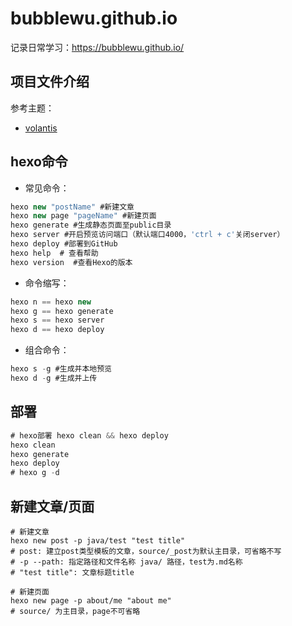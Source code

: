 # bubblewu.github.io
记录日常学习：https://bubblewu.github.io/

## 项目文件介绍


参考主题：
- [volantis](https://volantis.js.org/)

## hexo命令
- 常见命令：
```js
hexo new "postName" #新建文章
hexo new page "pageName" #新建页面
hexo generate #生成静态页面至public目录
hexo server #开启预览访问端口（默认端口4000，'ctrl + c'关闭server）
hexo deploy #部署到GitHub
hexo help  # 查看帮助
hexo version  #查看Hexo的版本
```
- 命令缩写：
```js
hexo n == hexo new
hexo g == hexo generate
hexo s == hexo server
hexo d == hexo deploy
```
- 组合命令：
```js
hexo s -g #生成并本地预览
hexo d -g #生成并上传
```

## 部署
```js
# hexo部署 hexo clean && hexo deploy
hexo clean
hexo generate
hexo deploy
# hexo g -d
```

## 新建文章/页面
```
# 新建文章
hexo new post -p java/test "test title"
# post: 建立post类型模板的文章，source/_post为默认主目录，可省略不写
# -p --path: 指定路径和文件名称 java/ 路径，test为.md名称
# "test title": 文章标题title

# 新建页面
hexo new page -p about/me "about me"
# source/ 为主目录，page不可省略
```

